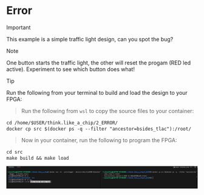 # Error

> [!IMPORTANT]
> This example is a simple traffic light design, can you spot the bug?

> [!NOTE]
> One button starts the traffic light, the other will reset the progam (RED led active). Experiment to see which button does what!

> [!TIP]
> Run the following from your terminal to build and load the design to your FPGA:

> Run the following from `wsl` to copy the source files to your container:
```
cd /home/$USER/think.like_a_chip/2_ERROR/
docker cp src $(docker ps -q --filter "ancestor=bsides_tlac"):/root/
```

> Now in your container, run the following to program the FPGA:
```
cd src 
make build && make load
```

![guide](../0_GETTING_STARTED/guide.png)